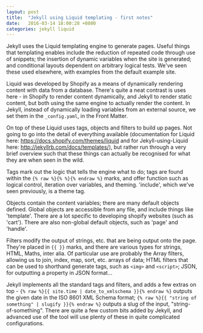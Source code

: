```yaml
---
layout: post
title:  "Jekyll using Liquid templating - first notes"
date:   2016-03-14 18:00:28 +0800
categories: jekyll liquid
---
```

Jekyll uses the Liquid templating engine to generate pages. Useful things that templating enables include the reduction of repeated code through use of snippets; the insertion of dynamic variables when the site is generated; and conditional layouts dependent on arbitrary logical tests. We've seen these used elsewhere, with examples from the default example site.

Liquid was developed by Shopify as a means of dynamically rendering content with data from a database. There's quite a neat contrast is uses here - in Shopify to render content dynamically, and Jekyll to render static content, but both using the same engine to actually render the content. In Jekyll, instead of dynamically loading variables from an external source, we set them in the `_config.yaml`, in the Front Matter. 

On top of these Liquid uses tags, objects and filters to build up pages. Not going to go into the detail of everything available (documentation for Liquid here: <https://docs.shopify.com/themes/liquid> and for Jekyll-using-Liquid here: <http://jekyllrb.com/docs/templates/>), but rather run through a very brief overview such that these things can actually be recognised for what they are when seen in the wild. 

Tags mark out the logic that tells the engine what to do; tags are found within the `{% raw %}{% %}{% endraw %}` marks, and offer function such as logical control, iteration over variables, and theming. 'include', which we've seen previously, is a theme tag.
 
Objects contain the content variables;  there are many default objects defined. Global objects are accessible from any file, and include things like 'template'. There are a lot specific to developing shopify websites (such as 'cart'). There are also non-global default objects, such as 'page' and 'handle'.

Filters modify the output of strings, etc. that are being output onto the page. They're placed in `{{ }}` marks, and there are various types for strings, HTML, Maths, inter alia. Of particular use are probably the Array filters, allowing us to join, index, map, sort, etc. arrays of data; HTML filters that can be used to shorthand generate tags, such as `<img>` and `<script>`;  JSON, for outputting a property in JSON format...

Jekyll implements all the standard tags and filters, and adds a few extras on top - `{% raw %}{{ site.time | date_to_xmlschema }}{% endraw %}` outputs the given date in the ISO 8601 XML Schema format; `{% raw %}{{ "string of something" | slugify }}{% endraw %}` outputs a slug of the input, "string-of-something". There are quite a few custom bits added by Jekyll, and advanced use of the tool will use plenty of these in quite complicated configurations.  

